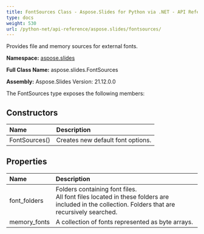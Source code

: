 ```yaml
---
title: FontSources Class - Aspose.Slides for Python via .NET - API Reference
type: docs
weight: 530
url: /python-net/api-reference/aspose.slides/fontsources/
---
```


Provides file and memory sources for external fonts.

**Namespace:** [aspose.slides](/python-net/api-reference/aspose.slides/)

**Full Class Name:** aspose.slides.FontSources

**Assembly:**  Aspose.Slides Version: 21.12.0.0

The FontSources type exposes the following members:
## **Constructors**
|**Name**|**Description**|
| :- | :- |
|FontSources()|Creates new default font options.|
## **Properties**
|**Name**|**Description**|
| :- | :- |
|font_folders|Folders containing font files.<br/>            All font files located in these folders are included in the collection. Folders that are recursively searched.|
|memory_fonts|A collection of fonts represented as byte arrays.|
